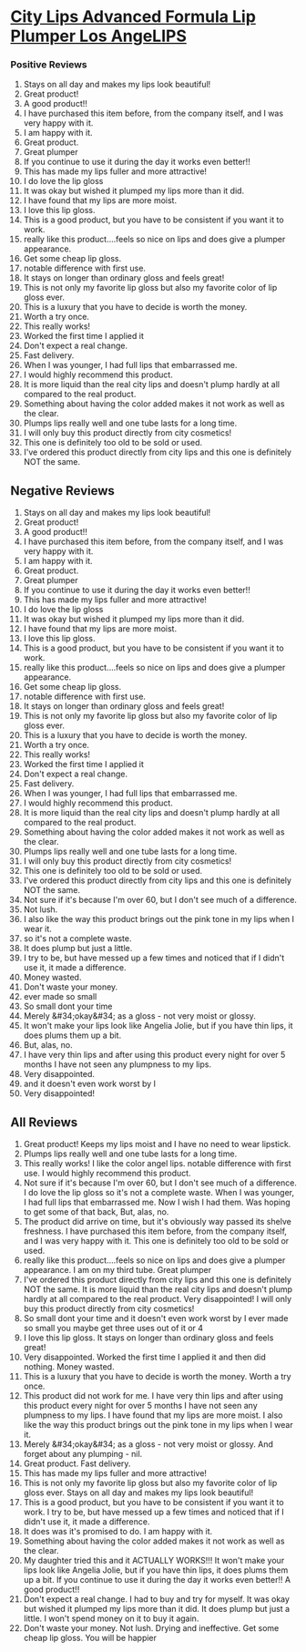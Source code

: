 # [City Lips Advanced Formula Lip Plumper Los AngeLIPS](https://products.checkmycream.com/products/City-Lips-Advanced-Formula-Lip-Plumper-Los-AngeLIPS.html)

### Positive Reviews

<ol>
      <li>Stays on all day and makes my lips look beautiful!</li>
      <li>Great product!  </li>
      <li>A good product!!</li>
      <li>I have purchased this item before, from the company itself, and I was very happy with it.</li>
      <li>I am happy with it.</li>
      <li>Great product.  </li>
      <li>Great plumper</li>
      <li>If you continue to use it during the day it works even better!!  </li>
      <li>This has made my lips fuller and more attractive!</li>
      <li>I do love the lip gloss</li>
      <li>It was okay but wished it plumped my lips more than it did.</li>
      <li>I have found that my lips are more moist.  </li>
      <li>I love this lip gloss.</li>
      <li>This is a good product, but you have to be consistent if you want it to work.  </li>
      <li>really like this product....feels so nice on lips and does give a plumper appearance.  </li>
      <li>Get some cheap lip gloss.</li>
      <li>notable difference with first use.</li>
      <li>It stays on longer than ordinary gloss and feels great!</li>
      <li>This is not only my favorite lip gloss but also my favorite color of lip gloss ever.</li>
      <li>This is a luxury that you have to decide is worth the money.</li>
      <li>Worth a try once.</li>
      <li>This really works!</li>
      <li>Worked the first time I applied it</li>
      <li>Don&#x27;t expect a real change.</li>
      <li>Fast delivery.</li>
      <li>When I was younger, I had full lips that embarrassed me.  </li>
      <li>I would highly recommend this product.</li>
      <li>It is more liquid than the real city lips and doesn&#x27;t plump hardly at all compared to the real product.</li>
      <li>Something about having the color added makes it not work as well as the clear.</li>
      <li>Plumps lips really well and one tube lasts for a long time.</li>
      <li>I will only buy this product directly from city cosmetics!</li>
      <li>This one is definitely too old to be sold or used.</li>
      <li>I&#x27;ve ordered this product directly from city lips and this one is definitely NOT the same.</li>
</ol>


<h2>Negative Reviews</h2>
<ol>
<li> Stays on all day and makes my lips look beautiful!</li>
<li> Great product!  </li>
<li> A good product!!</li>
<li> I have purchased this item before, from the company itself, and I was very happy with it.</li>
<li> I am happy with it.</li>
<li> Great product.  </li>
<li> Great plumper</li>
<li> If you continue to use it during the day it works even better!!  </li>
<li> This has made my lips fuller and more attractive!</li>
<li> I do love the lip gloss</li>
<li> It was okay but wished it plumped my lips more than it did.</li>
<li> I have found that my lips are more moist.  </li>
<li> I love this lip gloss.</li>
<li> This is a good product, but you have to be consistent if you want it to work.  </li>
<li> really like this product....feels so nice on lips and does give a plumper appearance.  </li>
<li> Get some cheap lip gloss.</li>
<li> notable difference with first use.</li>
<li> It stays on longer than ordinary gloss and feels great!</li>
<li> This is not only my favorite lip gloss but also my favorite color of lip gloss ever.</li>
<li> This is a luxury that you have to decide is worth the money.</li>
<li> Worth a try once.</li>
<li> This really works!</li>
<li> Worked the first time I applied it</li>
<li> Don&#x27;t expect a real change.</li>
<li> Fast delivery.</li>
<li> When I was younger, I had full lips that embarrassed me.  </li>
<li> I would highly recommend this product.</li>
<li> It is more liquid than the real city lips and doesn&#x27;t plump hardly at all compared to the real product.</li>
<li> Something about having the color added makes it not work as well as the clear.</li>
<li> Plumps lips really well and one tube lasts for a long time.</li>
<li> I will only buy this product directly from city cosmetics!</li>
<li> This one is definitely too old to be sold or used.</li>
<li> I&#x27;ve ordered this product directly from city lips and this one is definitely NOT the same.</li>
<li> Not sure if it&#x27;s because I&#x27;m over 60, but I don&#x27;t see much of a difference.  </li>
<li> Not lush.</li>
<li> I also like the way this product brings out the pink tone in my lips when I wear it.</li>
<li> so it&#x27;s not a complete waste.  </li>
<li> It does plump but just a little.</li>
<li> I try to be, but have messed up a few times and noticed that if I didn&#x27;t use it, it made a difference.</li>
<li> Money wasted.</li>
<li> Don&#x27;t waste your money.</li>
<li> ever made so small</li>
<li> So small dont your time</li>
<li> Merely &amp;#34;okay&amp;#34; as a gloss - not very moist or glossy.  </li>
<li> It won&#x27;t make your lips look like Angelia Jolie, but if you have thin lips, it does plums them up a bit.  </li>
<li> But, alas, no.</li>
<li> I have very thin lips and after using this product every night for over 5 months I have not seen any plumpness to my lips.  </li>
<li> Very disappointed.  </li>
<li> and it doesn&#x27;t even work worst by I</li>
<li> Very disappointed!</li>
</ol>

<h2>All Reviews</h2>

<ol>
    <li> Great product!  Keeps my lips moist and I have no need to wear lipstick.</li>
    <li> Plumps lips really well and one tube lasts for a long time.</li>
    <li> This really works! I like the color angel lips. notable difference with first use. I would highly recommend this product.</li>
    <li> Not sure if it&#x27;s because I&#x27;m over 60, but I don&#x27;t see much of a difference.  I do love the lip gloss so it&#x27;s not a complete waste.  When I was younger, I had full lips that embarrassed me.  Now I wish I had them.  Was hoping to get some of that back,  But, alas, no.</li>
    <li> The product did arrive on time, but it&#x27;s obviously way passed its shelve freshness. I have purchased this item before, from the company itself, and I was very happy with it. This one is definitely too old to be sold or used.</li>
    <li> really like this product....feels so nice on lips and does give a plumper appearance.  I am on my third tube.  Great plumper</li>
    <li> I&#x27;ve ordered this product directly from city lips and this one is definitely NOT the same. It is more liquid than the real city lips and doesn&#x27;t plump hardly at all compared to the real product. Very disappointed! I will only buy this product directly from city cosmetics!</li>
    <li> So small dont your time and it doesn&#x27;t even work worst by I ever made so small you maybe get three uses out of it or 4</li>
    <li> I love this lip gloss. It stays on longer than ordinary gloss and feels great!</li>
    <li> Very disappointed.  Worked the first time I applied it and then did nothing.  Money wasted.</li>
    <li> This is a luxury that you have to decide is worth the money. Worth a try once.</li>
    <li> This product did not work for me.  I have very thin lips and after using this product every night for over 5 months I have not seen any plumpness to my lips.  I have found that my lips are more moist.  I also like the way this product brings out the pink tone in my lips when I wear it.</li>
    <li> Merely &amp;#34;okay&amp;#34; as a gloss - not very moist or glossy.  And forget about any plumping - nil.</li>
    <li> Great product.  Fast delivery.</li>
    <li> This has made my lips fuller and more attractive!</li>
    <li> This is not only my favorite lip gloss but also my favorite color of lip gloss ever. Stays on all day and makes my lips look beautiful!</li>
    <li> This is a good product, but you have to be consistent if you want it to work.  I try to be, but have messed up a few times and noticed that if I didn&#x27;t use it, it made a difference.</li>
    <li> It does was it&#x27;s promised to do. I am happy with it.</li>
    <li> Something about having the color added makes it not work as well as the clear.</li>
    <li> My daughter tried this and it ACTUALLY WORKS!!!  It won&#x27;t make your lips look like Angelia Jolie, but if you have thin lips, it does plums them up a bit.  If you continue to use it during the day it works even better!!  A good product!!</li>
    <li> Don&#x27;t expect a real change. I had to buy and try for myself. It was okay but wished it plumped my lips more than it did. It does plump but just a little. I won&#x27;t spend money on it to buy it again.</li>
    <li> Don&#x27;t waste your money. Not lush. Drying and ineffective. Get some cheap lip gloss. You will be happier</li>
</ol>




